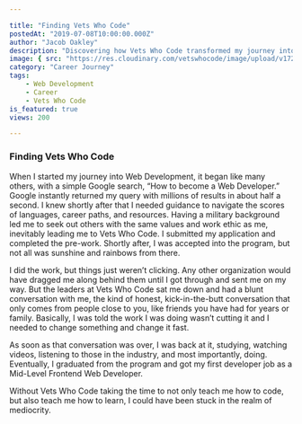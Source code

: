 ```yaml
---

title: "Finding Vets Who Code"
postedAt: "2019-07-08T10:00:00.000Z"
author: "Jacob Oakley"
description: "Discovering how Vets Who Code transformed my journey into web development."
image: { src: "https://res.cloudinary.com/vetswhocode/image/upload/v1721215701/jacob_oakley_s4vzb0.jpg" }
category: "Career Journey"
tags:
    - Web Development
    - Career
    - Vets Who Code
is_featured: true
views: 200

---
```


### Finding Vets Who Code

When I started my journey into Web Development, it began like many others, with a simple Google search, “How to become a Web Developer.” Google instantly returned my query with millions of results in about half a second. I knew shortly after that I needed guidance to navigate the scores of languages, career paths, and resources. Having a military background led me to seek out others with the same values and work ethic as me, inevitably leading me to Vets Who Code. I submitted my application and completed the pre-work. Shortly after, I was accepted into the program, but not all was sunshine and rainbows from there.

I did the work, but things just weren’t clicking. Any other organization would have dragged me along behind them until I got through and sent me on my way. But the leaders at Vets Who Code sat me down and had a blunt conversation with me, the kind of honest, kick-in-the-butt conversation that only comes from people close to you, like friends you have had for years or family. Basically, I was told the work I was doing wasn’t cutting it and I needed to change something and change it fast.

As soon as that conversation was over, I was back at it, studying, watching videos, listening to those in the industry, and most importantly, doing. Eventually, I graduated from the program and got my first developer job as a Mid-Level Frontend Web Developer.

Without Vets Who Code taking the time to not only teach me how to code, but also teach me how to learn, I could have been stuck in the realm of mediocrity.